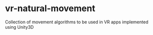 # vr-natural-movement
Collection of movement algorithms to be used in VR apps implemented using Unity3D
